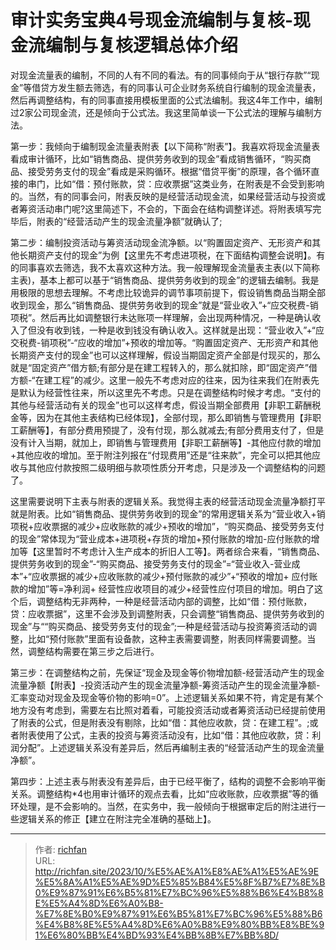 # 审计实务宝典4号现金流编制与复核-现金流编制与复核逻辑总体介绍

对现金流量表的编制，不同的人有不同的看法。有的同事倾向于从“银行存款”“现金”等借贷方发生额去筛选，有的同事认可企业财务系统自行编制的现金流量表，然后再调整结构，有的同事直接用模板里面的公式法编制。我这4年工作中，编制过2家公司现金流，还是倾向于公式法。我这里简单谈一下公式法的理解与编制方法。

第一步：我倾向于编制现金流量表附表【以下简称“附表”】。我喜欢将现金流量表看成审计循环，比如“销售商品、提供劳务收到的现金”看成销售循环，“购买商品、接受劳务支付的现金”看成是采购循环。根据“借贷平衡”的原理，各个循环直接的串门，比如“借：预付账款，贷：应收票据”这类业务，在附表是不会受到影响的。当然，有的同事会问，附表反映的是经营活动现金流，如果经营活动与投资或者筹资活动串门呢?这里简述下，不会的，下面会在结构调整详述。将附表填写完毕后，附表的“经营活动产生的现金流量净额”就确认了;

第二步：编制投资活动与筹资活动现金流净额。以“购置固定资产、无形资产和其他长期资产支付的现金”为例【这里先不考虑进项税，在下面结构调整会说明】。有的同事喜欢去筛选，我不太喜欢这种方法。我一般理解现金流量表主表(以下简称主表)，基本上都可以基于“销售商品、提供劳务收到的现金”的逻辑去编制。我是用极限的思想去理解。不考虑比较诡异的调节事项前提下，假设销售商品当期全部收到现金，那么“销售商品、提供劳务收到的现金”就是“营业收入”+“应交税费-销项税”。然后再比如调整银行未达账项一样理解，会出现两种情况，一种是确认收入了但没有收到钱，一种是收到钱没有确认收入。这样就是出现：“营业收入”+“应交税费-销项税”-“应收的增加”+预收的增加等。“购置固定资产、无形资产和其他长期资产支付的现金”也可以这样理解，假设当期固定资产全部是付现买的，那么就是“固定资产”借方额;有部分是在建工程转入的，那么就扣除，即“固定资产”借方额-“在建工程”的减少。这里一般先不考虑对应的往来，因为往来我们在附表先是默认为经营性往来，所以这里先不考虑。只是在调整结构时候才考虑。“支付的其他与经营活动有关的现金”也可以这样考虑，假设当期全部费用【非职工薪酬税金等，因为在其他主表结构已经体现】，全部付现，那么即销售与管理费用【非职工薪酬等】，有部分费用预提了，没有付现，那么就减去;有部分费用支付了，但是没有计入当期，就加上，即销售与管理费用【非职工薪酬等】-其他应付款的增加+其他应收的增加。至于附注列报在“付现费用”还是“往来款”，完全可以把其他应收与其他应付款按照二级明细与款项性质分开考虑，只是涉及一个调整结构的问题了。

这里需要说明下主表与附表的逻辑关系。我觉得主表的经营活动现金流量净额打平就是附表。比如“销售商品、提供劳务收到的现金”的常用逻辑关系为“营业收入+销项税+应收票据的减少+应收账款的减少+预收的增加”，“购买商品、接受劳务支付的现金”常体现为“营业成本+进项税+存货的增加+预付账款的增加-应付账款的增加等【这里暂时不考虑计入生产成本的折旧人工等】。两者综合来看，“销售商品、提供劳务收到的现金”-“购买商品、接受劳务支付的现金”=“营业收入-营业成本”+“应收票据的减少+应收账款的减少+预付账款的减少”+“预收的增加+ 应付账款的增加”等=净利润+ 经营性应收项目的减少+经营性应付项目的增加。明白了这个后，调整结构无非两种，一种是经营活动内部的调整，比如“借：预付账款，贷：应收票据”，这里不会涉及到调整附表，只会调整“销售商品、提供劳务收到的现金”与““购买商品、接受劳务支付的现金”;一种是经营活动与投资筹资活动的调整，比如“预付账款”里面有设备款，这种主表需要调整，附表同样需要调整。当然，调整结构需要在第三步之后进行。

第三步：在调整结构之前，先保证“现金及现金等价物增加额-经营活动产生的现金流量净额【附表】-投资活动产生的现金流量净额-筹资活动产生的现金流量净额-汇率变动对现金及现金等价物的影响=0”。上述逻辑关系如果不符，肯定是有某个地方没有考虑到，需要左右比照对着看，可能投资活动或者筹资活动已经提前使用了附表的公式，但是附表没有剔除，比如“借：其他应收款，贷：在建工程”。;或者附表使用了公式，主表的投资与筹资活动没有，比如“借：其他应收款，贷：利润分配”。上述逻辑关系没有差异后，然后再编制主表的“经营活动产生的现金流量净额”。

第四步：上述主表与附表没有差异后，由于已经平衡了，结构的调整不会影响平衡关系。调整结构*4也用审计循环的观点去看，比如“应收账款，应收票据”等的循环处理，是不会影响的。当然，在实务中，我一般倾向于根据审定后的附注进行一些逻辑关系的修正【建立在附注完全准确的基础上】。

---

> 作者: [richfan](https://richfan.site/)  
> URL: http://richfan.site/2023/10/%E5%AE%A1%E8%AE%A1%E5%AE%9E%E5%8A%A1%E5%AE%9D%E5%85%B84%E5%8F%B7%E7%8E%B0%E9%87%91%E6%B5%81%E7%BC%96%E5%88%B6%E4%B8%8E%E5%A4%8D%E6%A0%B8-%E7%8E%B0%E9%87%91%E6%B5%81%E7%BC%96%E5%88%B6%E4%B8%8E%E5%A4%8D%E6%A0%B8%E9%80%BB%E8%BE%91%E6%80%BB%E4%BD%93%E4%BB%8B%E7%BB%8D/  

